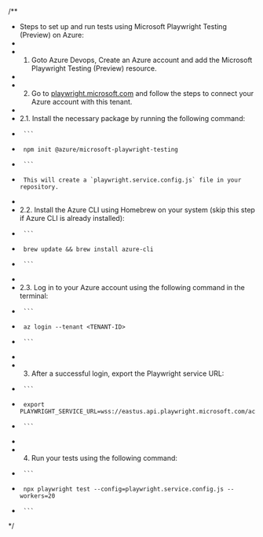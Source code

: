 /**
 * Steps to set up and run tests using Microsoft Playwright Testing (Preview) on Azure:
 * 
 * 1. Goto Azure Devops, Create an Azure account and add the Microsoft Playwright Testing (Preview) resource.
 * 
 * 2. Go to [playwright.microsoft.com](https://playwright.microsoft.com) and follow the steps to connect your Azure account with this tenant.
 * 
 * 2.1. Install the necessary package by running the following command:
 *      ```
 *      npm init @azure/microsoft-playwright-testing
 *      ```
 *      This will create a `playwright.service.config.js` file in your repository.
 * 
 * 2.2. Install the Azure CLI using Homebrew on your system (skip this step if Azure CLI is already installed):
 *      ```
 *      brew update && brew install azure-cli
 *      ```
 * 
 * 2.3. Log in to your Azure account using the following command in the terminal:
 *      ```
 *      az login --tenant <TENANT-ID>
 *      ```
 * 
 * 3. After a successful login, export the Playwright service URL:
 *      ```
 *      export PLAYWRIGHT_SERVICE_URL=wss://eastus.api.playwright.microsoft.com/accounts/eastus_X/browsers
 *      ```
 * 
 * 4. Run your tests using the following command:
 *      ```
 *      npx playwright test --config=playwright.service.config.js --workers=20
 *      ```
 */